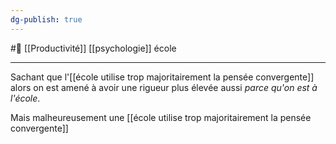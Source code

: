 ```yaml
---
dg-publish: true
---
```

#🌲  [[Productivité]] [[psychologie]] école

---
Sachant que l'[[école utilise trop majoritairement la pensée convergente]] alors on est amené à avoir une rigueur plus élevée aussi *parce qu'on est à l'école*.

Mais malheureusement une [[école utilise trop majoritairement la pensée convergente]]


